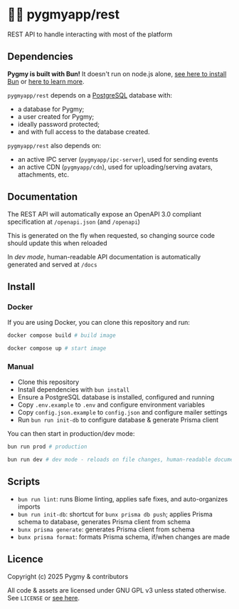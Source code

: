 # 🐰🌐 pygmyapp/rest
REST API to handle interacting with most of the platform

## Dependencies
**Pygmy is built with Bun!** It doesn't run on node.js alone, [see here to install Bun](https://bun.com/docs/installation) or [here to learn more](https://bun.sh).

`pygmyapp/rest` depends on a [PostgreSQL](https://www.postgresql.org/) database with:
- a database for Pygmy;
- a user created for Pygmy;
- ideally password protected;
- and with full access to the database created.

`pygmyapp/rest` also depends on:
- an active IPC server (`pygmyapp/ipc-server`), used for sending events
- an active CDN (`pygmyapp/cdn`), used for uploading/serving avatars, attachments, etc.

## Documentation

The REST API will automatically expose an OpenAPI 3.0 compliant specification at `/openapi.json` (and `/openapi`)

This is generated on the fly when requested, so changing source code should update this when reloaded

In *dev mode*, human-readable API documentation is automatically generated and served at `/docs` 

## Install

### Docker

If you are using Docker, you can clone this repository and run:

```sh
docker compose build # build image

docker compose up # start image
```

### Manual

- Clone this repository
- Install dependencies with `bun install`
- Ensure a PostgreSQL database is installed, configured and running
- Copy `.env.example` to `.env` and configure environment variables
- Copy `config.json.example` to `config.json` and configure mailer settings
- Run `bun run init-db` to configure database & generate Prisma client

You can then start in production/dev mode:
```sh
bun run prod # production

bun run dev # dev mode - reloads on file changes, human-readable documentation
```

## Scripts

- `bun run lint`: runs Biome linting, applies safe fixes, and auto-organizes imports
- `bun run init-db`: shortcut for `bunx prisma db push`; applies Prisma schema to database, generates Prisma client from schema
- `bunx prisma generate`: generates Prisma client from schema
- `bunx prisma format`: formats Prisma schema, if/when changes are made

## Licence
Copyright (c) 2025 Pygmy & contributors

All code & assets are licensed under GNU GPL v3 unless stated otherwise.  
See `LICENSE` or [see here](https://www.gnu.org/licenses/gpl-3.0.txt).